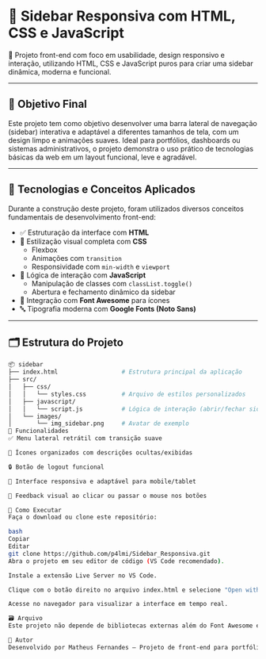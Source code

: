 # 📁 Sidebar Responsiva com HTML, CSS e JavaScript

🔧 Projeto front-end com foco em usabilidade, design responsivo e interação, utilizando HTML, CSS e JavaScript puros para criar uma sidebar dinâmica, moderna e funcional.

---

## 🎯 Objetivo Final

Este projeto tem como objetivo desenvolver uma barra lateral de navegação (sidebar) interativa e adaptável a diferentes tamanhos de tela, com um design limpo e animações suaves. Ideal para portfólios, dashboards ou sistemas administrativos, o projeto demonstra o uso prático de tecnologias básicas da web em um layout funcional, leve e agradável.

---

## 🧪 Tecnologias e Conceitos Aplicados

Durante a construção deste projeto, foram utilizados diversos conceitos fundamentais de desenvolvimento front-end:

- ✅ Estruturação da interface com **HTML**
- 🎨 Estilização visual completa com **CSS**
  - Flexbox
  - Animações com `transition`
  - Responsividade com `min-width` e `viewport`
- 🧠 Lógica de interação com **JavaScript**
  - Manipulação de classes com `classList.toggle()`
  - Abertura e fechamento dinâmico da sidebar
- 🎯 Integração com **Font Awesome** para ícones
- 🔤 Tipografia moderna com **Google Fonts (Noto Sans)**

---

## 🗂️ Estrutura do Projeto

```bash
📦 sidebar
├── index.html                  # Estrutura principal da aplicação
├── src/
│   ├── css/
│   │   └── styles.css          # Arquivo de estilos personalizados
│   ├── javascript/
│   │   └── script.js           # Lógica de interação (abrir/fechar sidebar)
│   └── images/
│       └── img_sidebar.png     # Avatar de exemplo
🧪 Funcionalidades
✅ Menu lateral retrátil com transição suave

🎯 Ícones organizados com descrições ocultas/exibidas

🔒 Botão de logout funcional

📱 Interface responsiva e adaptável para mobile/tablet

🔁 Feedback visual ao clicar ou passar o mouse nos botões

🧭 Como Executar
Faça o download ou clone este repositório:

bash
Copiar
Editar
git clone https://github.com/p4lmi/Sidebar_Responsiva.git
Abra o projeto em seu editor de código (VS Code recomendado).

Instale a extensão Live Server no VS Code.

Clique com o botão direito no arquivo index.html e selecione "Open with Live Server".

Acesse no navegador para visualizar a interface em tempo real.

🗃️ Arquivo
Este projeto não depende de bibliotecas externas além do Font Awesome e Google Fonts, ambos carregados via CDN. É totalmente funcional e pronto para ser usado em projetos pessoais, acadêmicos ou profissionais.

👤 Autor
Desenvolvido por Matheus Fernandes – Projeto de front-end para portfólio (realizado através de tutoriais do youtube).
